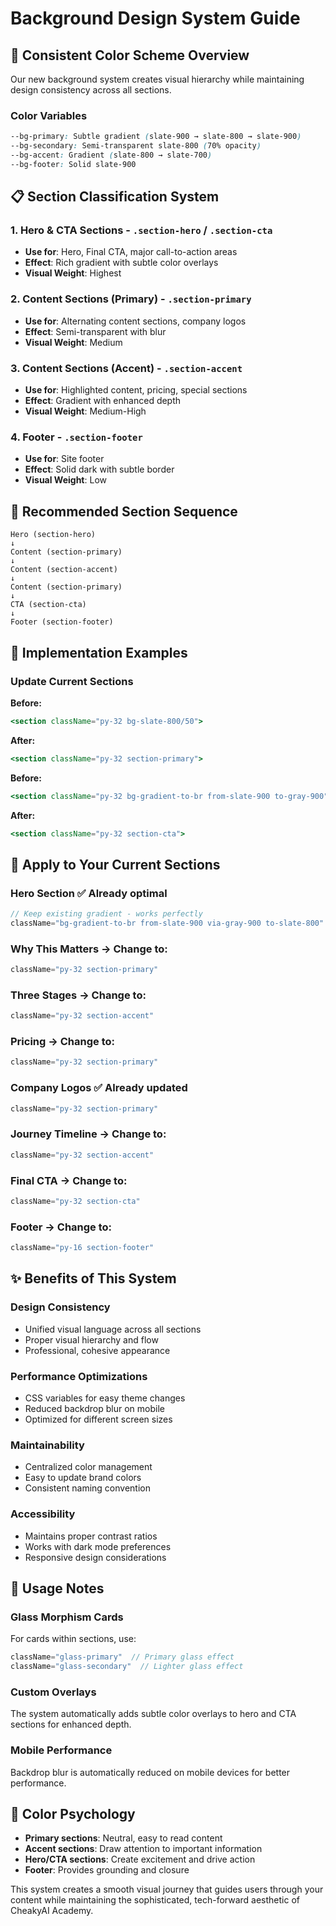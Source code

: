 # Background Design System Guide

## 🎨 **Consistent Color Scheme Overview**

Our new background system creates visual hierarchy while maintaining design consistency across all sections.

### **Color Variables**
```css
--bg-primary: Subtle gradient (slate-900 → slate-800 → slate-900)
--bg-secondary: Semi-transparent slate-800 (70% opacity)
--bg-accent: Gradient (slate-800 → slate-700)
--bg-footer: Solid slate-900
```

## 📋 **Section Classification System**

### **1. Hero & CTA Sections** - `.section-hero` / `.section-cta`
- **Use for**: Hero, Final CTA, major call-to-action areas
- **Effect**: Rich gradient with subtle color overlays
- **Visual Weight**: Highest

### **2. Content Sections (Primary)** - `.section-primary`
- **Use for**: Alternating content sections, company logos
- **Effect**: Semi-transparent with blur
- **Visual Weight**: Medium

### **3. Content Sections (Accent)** - `.section-accent`
- **Use for**: Highlighted content, pricing, special sections  
- **Effect**: Gradient with enhanced depth
- **Visual Weight**: Medium-High

### **4. Footer** - `.section-footer`
- **Use for**: Site footer
- **Effect**: Solid dark with subtle border
- **Visual Weight**: Low

## 🔄 **Recommended Section Sequence**

```
Hero (section-hero)
↓
Content (section-primary)
↓
Content (section-accent) 
↓
Content (section-primary)
↓
CTA (section-cta)
↓
Footer (section-footer)
```

## 📱 **Implementation Examples**

### **Update Current Sections**

**Before:**
```jsx
<section className="py-32 bg-slate-800/50">
```

**After:**
```jsx
<section className="py-32 section-primary">
```

**Before:**
```jsx
<section className="py-32 bg-gradient-to-br from-slate-900 to-gray-900">
```

**After:**
```jsx
<section className="py-32 section-cta">
```

## 🎯 **Apply to Your Current Sections**

### **Hero Section** ✅ Already optimal
```jsx
// Keep existing gradient - works perfectly
className="bg-gradient-to-br from-slate-900 via-gray-900 to-slate-800"
```

### **Why This Matters** → Change to:
```jsx
className="py-32 section-primary"
```

### **Three Stages** → Change to:
```jsx
className="py-32 section-accent"
```

### **Pricing** → Change to:
```jsx
className="py-32 section-primary"
```

### **Company Logos** ✅ Already updated
```jsx
className="py-32 section-primary"
```

### **Journey Timeline** → Change to:
```jsx
className="py-32 section-accent"
```

### **Final CTA** → Change to:
```jsx
className="py-32 section-cta"
```

### **Footer** → Change to:
```jsx
className="py-16 section-footer"
```

## ✨ **Benefits of This System**

### **Design Consistency**
- Unified visual language across all sections
- Proper visual hierarchy and flow
- Professional, cohesive appearance

### **Performance Optimizations**
- CSS variables for easy theme changes
- Reduced backdrop blur on mobile
- Optimized for different screen sizes

### **Maintainability**
- Centralized color management
- Easy to update brand colors
- Consistent naming convention

### **Accessibility**
- Maintains proper contrast ratios
- Works with dark mode preferences
- Responsive design considerations

## 🔧 **Usage Notes**

### **Glass Morphism Cards**
For cards within sections, use:
```jsx
className="glass-primary"  // Primary glass effect
className="glass-secondary"  // Lighter glass effect
```

### **Custom Overlays**
The system automatically adds subtle color overlays to hero and CTA sections for enhanced depth.

### **Mobile Performance**
Backdrop blur is automatically reduced on mobile devices for better performance.

## 🎨 **Color Psychology**

- **Primary sections**: Neutral, easy to read content
- **Accent sections**: Draw attention to important information  
- **Hero/CTA sections**: Create excitement and drive action
- **Footer**: Provides grounding and closure

This system creates a smooth visual journey that guides users through your content while maintaining the sophisticated, tech-forward aesthetic of CheakyAI Academy. 